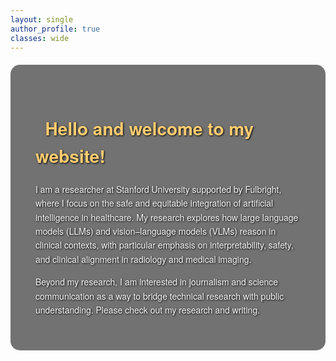 ```yaml
---
layout: single
author_profile: true
classes: wide
---
```


<style>
  body {
    background: url('https://upload.wikimedia.org/wikipedia/commons/thumb/5/59/Monet_-_Impression%2C_Sunrise.jpg/1920px-Monet_-_Impression%2C_Sunrise.jpg') no-repeat center center fixed;
    background-size: cover;
    font-family: "Helvetica Neue", sans-serif;
  }

  .overlay {
    background-color: rgba(0, 0, 0, 0.55); /* translucent dark overlay */
    padding: 40px;
    margin: 20px auto;
    max-width: 900px;
    border-radius: 15px;
    color: #f5f5f5;
    text-shadow: 1px 1px 3px black;
    line-height: 1.6;
  }

  h1, h2, h3 {
    color: #ffcc70; /* warm gold for headers */
  }

  a {
    color: #70d6ff;
  }
</style>

<div class="overlay">

# 👋 Hello and welcome to my website!

I am a researcher at Stanford University supported by Fulbright, where I focus on the safe and equitable integration of artificial intelligence in healthcare. My research explores how large language models (LLMs) and vision–language models (VLMs) reason in clinical contexts, with particular emphasis on interpretability, safety, and clinical alignment in radiology and medical imaging.

Beyond my research, I am interested in journalism and science communication as a way to bridge technical research with public understanding. Please check out my research and writing.

</div>

